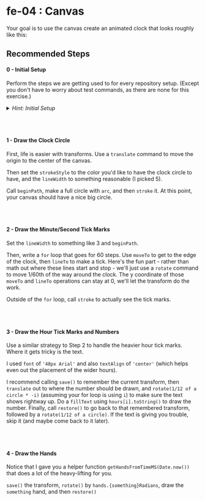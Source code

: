 # fe-04 : Canvas

Your goal is to use the canvas create an animated clock that looks roughly like this:

## Recommended Steps

#### 0 - Initial Setup

Perform the steps we are getting used to for every repository setup. (Except you don't have to worry about test commands, as there are none for this exercise.)

<details>
<summary> <i>Hint: Initial Setup</i> </summary>

1. Clone the Repo
2. Open GitBash at the repo root folder.
3. Run `npm install`
4. ~~Run `npm run test:install`~~ - no tests this exercise
5. Run `npm start`
6. ~~(In a new GitBash window) Run `npm run test:unit`~~ - no tests this exercise
7. ~~(In a new GitBash window) Run `npm run test:e2e`~~ - no tests this exercise
8. Open the project in VS Code
9. Open the browser to http://localhost:5173

</details>

<br/><br/>

#### 1 - Draw the Clock Circle

First, life is easier with transforms. Use a `translate` command to move the origin to the center of the canvas.

Then set the `strokeStyle` to the color you'd like to have the clock circle to have, and the `lineWidth` to something reasonable (I picked 5).

Call `beginPath`, make a full circle with `arc`, and then `stroke` it. At this point, your canvas should have a nice big circle.

<br/><br/>

#### 2 - Draw the Minute/Second Tick Marks

Set the `lineWidth` to something like 3 and `beginPath`.

Then, write a `for` loop that goes for 60 steps. Use `moveTo` to get to the edge of the clock, then `lineTo` to make a tick. Here's the fun part - rather than math out where these lines start and stop - we'll just use a `rotate` command to move 1/60th of the way around the clock. The y coordinate of those `moveTo` and `lineTo` operations can stay at 0, we'll let the transform do the work.

Outside of the `for` loop, call `stroke` to actually see the tick marks.

<br/><br/>

#### 3 - Draw the Hour Tick Marks and Numbers

Use a similar strategy to Step 2 to handle the heavier hour tick marks. Where it gets tricky is the text.

I used `font` of `'48px Arial'` and also `textAlign` of `'center'` (which helps even out the placement of the wider hours).

I recommend calling `save()` to remember the current transform, then `translate` out to where the number should be drawn, and `rotate(1/12 of a circle * -i)` (assuming your for loop is using `i`) to make sure the text shows rightway up. Do a `fillText` using `hours[i].toString()` to draw the number. Finally, call `restore()` to go back to that remembered transform, followed by a `rotate(1/12 of a circle)`. If the text is giving you trouble, skip it (and maybe come back to it later).

<br/><br/>

#### 4 - Draw the Hands

Notice that I gave you a helper function `getHandsFromTimeMS(Date.now())` that does a lot of the heavy-lifting for you.

`save()` the transform, `rotate()` by `hands.{something}Radians`, draw the `something` hand, and then `restore()`
